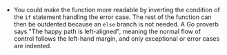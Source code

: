 - You could make the function more readable by inverting the condition of the `if` statement handling the error case. The rest of the function can then be outdented because an `else` branch is not needed. A Go proverb says "The happy path is left-aligned", meaning the normal flow of control follows the left-hand margin, and only exceptional or error cases are indented.

